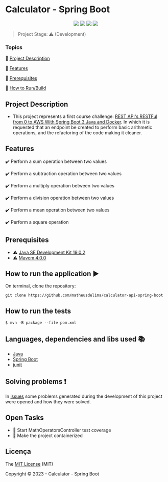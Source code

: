 <h1>Calculator - Spring Boot</h1> 

<p align="center">
  <img src="http://img.shields.io/static/v1?label=License&message=MIT&color=green&style=for-the-badge"/>
  <img src="http://img.shields.io/static/v1?label=Java&message=19&color=red&style=for-the-badge&logo=java"/>
  <img src="http://img.shields.io/static/v1?label=SpringBoot&message=3.0.4&color=red&style=for-the-badge&logo=java"/>
  <img src="http://img.shields.io/static/v1?label=STATUS&message=DEVELOPMENT&color=GRAY&style=for-the-badge"/>
</p>

> Project Stage: :warning: (Development)

### Topics 

:small_blue_diamond: [Project Description](#descrição-do-projeto)

:small_blue_diamond: [Features](#funcionalidades)

:small_blue_diamond: [Prerequisites](#pré-requisitos)

:small_blue_diamond: [How to Run/Build](#como-rodar-a-aplicação-arrow_forward)

## Project Description 


- This project represents a first course challenge: [REST API's RESTFul from 0 to AWS With Spring Boot 3 Java and Docker]( https://www.udemy.com/course/restful-apis-do-0-a-nuvem-com-springboot-e-docker). In which it is requested that an endpoint be created to perform basic arithmetic operations, and the refactoring of the code making it cleaner.

## Features

:heavy_check_mark: Perform a sum operation between two values

:heavy_check_mark: Perform a subtraction operation between two values

:heavy_check_mark: Perform a multiply operation between two values

:heavy_check_mark: Perform a division operation between two values

:heavy_check_mark: Perform a mean operation between two values

:heavy_check_mark: Perform a square operation

## Prerequisites

- :warning: [Java SE Development Kit 19.0.2](https://www.oracle.com/java/technologies/javase/jdk19-archive-downloads.html)
- :warning: [Mavem 4.0.0](https://maven.apache.org/)

## How to run the application :arrow_forward:

On terminal, clone the repository: 

```
git clone https://github.com/matheusdelima/calculator-api-spring-boot
```

## How to run the tests

```
$ mvn -B package --file pom.xml
```

## Languages, dependencies and libs used :books:

- [Java](https://www.oracle.com/java/technologies/javase/19-relnote-issues.html)
- [Spring Boot](https://docs.spring.io/spring-boot/docs/current/api/)
- [junit](https://junit.org/junit5/)

## Solving problems :exclamation:

In [issues]() some problems generated during the development of this project were opened and how they were solved.

## Open Tasks

 - :memo: Start MathOperatorsController test coverage
 - :memo: Make the project containerized

## Licença 

The [MIT License]() (MIT)

Copyright :copyright: 2023 - Calculator - Spring Boot
